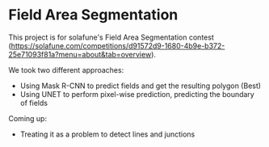 # Field Area Segmentation

This project is for solafune's Field Area Segmentation contest (https://solafune.com/competitions/d91572d9-1680-4b9e-b372-25e71093f81a?menu=about&tab=overview).

We took two different approaches:
- Using Mask R-CNN to predict fields and get the resulting polygon (Best)
- Using UNET to perform pixel-wise prediction, predicting the boundary of fields

Coming up:
- Treating it as a problem to detect lines and junctions

